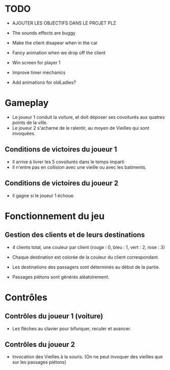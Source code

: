# TODO
+ AJOUTER LES OBJECTIFS DANS LE PROJET PLZ
+ The sounds effects are buggy
+ Make the client disapear when in the car

+ Fancy animation when we drop off the client
+ Win screen for player 1
+ Improve timer mechanics
+ Add animations for oldLadies?

# Gameplay

+ Le joueur 1 conduit la voiture, et doit déposer ses covoiturés aux quatres points de la ville.
+ Le joueur 2 s'acharne de le ralentir, au moyen de Vieilles qui sont invoquées.

## Conditions de victoires du joueur 1

+ Il arrive à livrer les 5 covoiturés dans le temps imparti
+ Il n'entre pas en collision avec une vieille ou avec les batiments.

## Conditions de victoires du joueur 2

+ Il gagne si le joueur 1 échoue.

# Fonctionnement du jeu

## Gestion des clients et de leurs destinations
+ 4 clients total, une couleur par client (rouge : 0, bleu : 1, vert : 2, rose : 3)
+ Chaque destination est colorée de la couleur du client correspondant.
+ Les destinations des passagers sont déterminés au début de la partie.

+ Passages piétons sont générés aléatoirement.

# Contrôles

## Contrôles du joueur 1 (voiture)

+ Les flèches au clavier pour bifurquer, reculer et avancer.

## Contrôles du joueur 2 

+ Invocation des Vieilles à la souris. (On ne peut invoquer des vieilles que sur les passages piétons)

